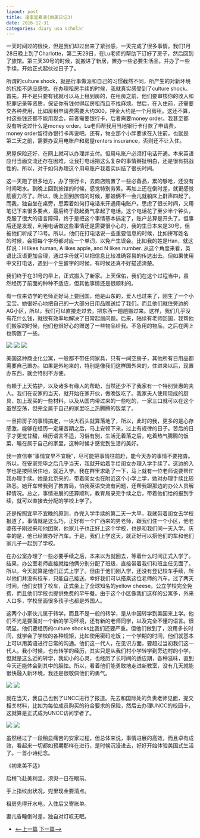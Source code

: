 ```yaml
---
layout: post
title: 诸事宜紧凑(旅美日记3)
date: 2016-12-31
categories: diary usa scholar
---
```

<!--more-->

一天时间过的很快，但是我们却过出来了紧张感，一天完成了很多事情。我们1月28日晚上到了Charlotte，第二天29日，在Lu老师的帮助下订好了房子，然后回到了旅馆。第三天30号的时候，就搬进了新居，置办一些必要生活品，并办了一些手续，开始正式起伙过日子了。

所谓的culture shock，就是行事做派和自己的习惯截然不同，所产生的对新环境的抗拒不适应感觉。在办理租房手续的时候，我就真实感受到了culture shock。首先，并不是只要有钱就可以马上租到房的，在租房之前，他们要审核你的收入和犯罪记录等资质，保证你有钱付得起房租而且不找麻烦。然后，在入住前，还需要交各种费用，比如房租申请费需要大约300，押金大约是一个月房租。这还不算，付这些钱还都不能用现金，前者需要银行卡，后者需要money order。我甚至都没有听说过什么是money order。Lu老师帮我用当地银行卡付款了申请费，money order留待办银行卡再说吧。还有，物业那个小胖要求在入住前，也就是第二天之前，需要办妥用电账户和房屋renters insurance，否则还不让入住。

房屋保险还好，在网上就可以办理并支付。但用电账户必须打电话开通。本来英语应付当面交流还存在困难，让我打电话把这么复杂的事情掰扯明白，还是很有挑战性的。所以，对于如何办理这个用电账户我着实纠结了很长时间。

这一天跑了很多地方，办了银行卡，去商店购置了一些必备品，累的够呛，还没有时间喝水。到晚上回到旅馆的时候，感觉特别劳累。再加上还在倒时差，就更感觉筋疲力尽了。所以，晚上回到旅馆的时候，那娘俩不一会儿就躺床上鼾声四起了。而我，独自坐在桌旁，思索着如何打电话来开通用电账户。思虑了很长时间，又用笔记下来很多要点，最后终于鼓起勇气拿起了电话。这个电话花了至少半个钟头，克服了很大的语言障碍，终于是把这个事情基本搞定了，账户总算是开头了。但事后还是发现，利用电话做这些事情还是需要很小心的，我的生日本来是30号，但被他们听成了13号。所以，他们在打电话说一些重要信息的时候，比如拼写姓名的时候，会把每个字母都对应一个单词，以免产生误会。比如我的姓是Han，就这样说：H likes human, A likes apple, and N likes number. 从这个角度来看，英语比汉语更加合理，通过字母就可以把信息比较准确容易的传达出去。但如果使用中文打电话，遇到一个生僻字的时候，有时候还真不好描述清楚。

我们终于在31号的早上，正式搬入了新家。上天保佑，我们在这个过程当中，虽然经历了前面的种种不适应，但其他事情还是很顺利的。

有一位来访学的老师正好马上要回国，他是山东的，爱人也过来了，刚生了一个小宝宝。她很好心地把自己的一大部分日用品赠送给了我们。而且他们就住旁边的AG小区，所以，我们可以直接走过去，把东西一趟趟搬过来。这样，我们几乎没有花什么钱，就很有效率地解决了日常起居问题。后来，陆续有老师回国，我帮他们搬家的时候，他们也很好心的赠送了一些物品给我。不急用的物品，之后在网上也购置了一些。

![]({{site.url}}/Images/DiaryUSA/image10.jpeg)
![]({{site.url}}/Images/DiaryUSA/image11.jpeg)
![]({{site.url}}/Images/DiaryUSA/image12.jpeg)

美国这种商业化公寓，一般都不带任何家具，只有一间空房子，其他所有日用品都需要自己置办。如果是外地来的，特别是像我们这样国外来的，住进来以后，现置办东西，就会特别不方便。

有赖于上天佑护，以及诸多有缘人的帮助，当然还少不了我家有一个特别贤惠的夫人。我们在安家的当天，就开始在家开伙，做晚饭吃了。我家夫人使用现成的厨具，加上现买的一些材料，以及从国内带过来的一些吃的，一家三口就可以在这个虽然空荡，但完全属于自己的家里吃上热腾腾的饭菜了。

一旦把房子的事情搞定，一块大石头就算落地了，所以，此时的我，更多的是心存感激，能够在经历一定痛苦期之后，马上安顿下来，过上有规律的日子。苦后的日子才更觉甘甜，经历语言不适，习俗有别，生活无着落之后，吃着热气腾腾的饭菜，睡在属于自己的家里，这种时候才感觉到生活的美好。

我一直信奉“事情宜早不宜晚”，尽可能把事情往前赶，能今天办的事情不要拖沓。所以，在安家完毕之后几乎当天，我就开始着手给闺女办理入学手续了。这边的入学也是按照居住地，就近入学。我在群里求助了一下，马上就有一位老师说要帮忙我办理手续。她是北京来的，带着闺女也在附近这个小学上学，她对办理手续比较熟悉。她开车带我到了教育局，怕我英语交流有问题，还帮我跟那边的办公人员解释情况。总之，事情进展的还算顺利，教育局录完手续之后，带着他们给的报到手续，就可以直接去分配的学校上学了。

还是按照宜早不宜晚的原则，办完入学手续的第二天一大早，我就带着闺女去学校报道了。事情就是这么巧，正好有一个广西来的男老师，跟我们住一个小区，他老婆孩子刚过来和他团聚，他家儿子也正好上这个学校，也是和我们同一天入学。庆幸的是，他已经置办好汽车。于是，我们上学这天，就正好可以搭他们的车和他们家儿子一起到了学校。

在办公室办理了一些必要手续之后，本来以为就回去，等着什么时间正式入学了。结果，办公室老师直接就给他俩分别分配了班级，直接带着我们和班主任见面了。所以，今天就算是他们正式上学了。但由于他们刚入学，还没有登记校车手续，所以他们并没有校车，只能自己接送。幸好我们可以搭乘这位老师的汽车。过了两天时间，他们安排了校车，正式坐上了全球知名的yellow cheese。公立学校完全免费，而且他们学校也提供免费的早午餐。由于这个小区像我们这样的公寓多，外来人口多，学校里面很多孩子也都是外国人。

这两个小家伙儿属于转学，而且不是一般的转学，是从中国转学到美国来上学。他们不光是要面对一个新的学习环境，还有新的老师同学，以及完全不懂的语言。很明显，他们要经历的culture shocks比我们还要严重。但他们做到了，没用多长时间，就学会了学校的各种规矩，比如使用密码吃饭；一个学期的时间，他们就基本上可以用英语进行日常的沟通。他们这一代人，在见识方面，要超过当初我们这一代人。我小时候，也有转学的经历，其实只是从我们村小学转学到旁边村的小学，但就是这么近的转学，我幼小的心灵，也经历了长时间的适应期，各种滋味，直到今天还能体会到其中的胆怯。所以，看着他们能勇敢地走进新教室，没有几天就能很快融入新环境，我还是很敬佩他们的勇气。

![]({{site.url}}/Images/DiaryUSA/image13.jpeg)
![]({{site.url}}/Images/DiaryUSA/image14.jpeg)

就在当天，我自己也到了UNCC进行了报道。先去和国际处的负责老师见面，提交相关材料，比如为每位成员购买的符合要求的保险，然后去办理UNCC的校园卡，这就算是正式成为UNCC访问学者了。

![]({{site.url}}/Images/DiaryUSA/image15.jpeg)
![]({{site.url}}/Images/DiaryUSA/image16.jpeg)

  
虽然经过了一段稍显痛苦的安家过程，但总体来说，事情进展的高效，而且卓有成效，看起来一切都如预期那样在进行，是时候沉浸进去，好好开始体验美国式生活了。一首小诗纪念。

《初来美不适》

启程飞赴美利坚，须臾一日在眼前。

手上指纹出状况，兜里现金要清点。

租房先得开水电，入住后又寄账单。

妻儿昏睡倒时差，独自对灯叹无眠。

- [<--上一篇](/diary/usa/scholar/2016/12/31/diary-usa-2.html)		[下一篇-->](/diary/usa/scholar/2016/12/31/diary-usa-4.html)

<script>
  (function(i,s,o,g,r,a,m){i['GoogleAnalyticsObject']=r;i[r]=i[r]||function(){
  (i[r].q=i[r].q||[]).push(arguments)},i[r].l=1*new Date();a=s.createElement(o),
  m=s.getElementsByTagName(o)[0];a.async=1;a.src=g;m.parentNode.insertBefore(a,m)
  })(window,document,'script','https://www.google-analytics.com/analytics.js','ga');

  ga('create', 'UA-85986843-1', 'auto');
  ga('send', 'pageview');

</script>
